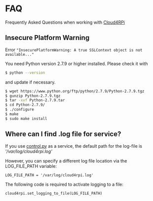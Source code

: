 # FAQ

Frequently Asked Questions when working with [Cloud4RPi](https://cloud4rpi.io)

## Insecure Platform Warning

Error `"InsecurePlatformWarning: A true SSLContext object is not available..."`

You need Python version 2.7.9 or higher installed. Please check it with

``` bash
$ python --version
```

and update if necessary.

``` bash
$ wget https://www.python.org/ftp/python/2.7.9/Python-2.7.9.tgz
$ gunzip Python-2.7.9.tgz
$ tar -xvf Python-2.7.9.tar
$ cd Python-2.7.9/
$ ./configure
$ make
$ sudo make install
```

## Where can I find .log file for service?

If you use [control.py](https://github.com/cloud4rpi/cloud4rpi-examples/blob/master/raspberrypi/control.py)  as a service, the default path for the log-file is *'/var/log/cloud4rpi.log'*

However, you can specify a different log file location via the LOG_FILE_PATH variable:

```LOG_FILE_PATH = '/var/log/cloud4rpi.log'```


The following code is required to activate logging to a file:

```cloud4rpi.set_logging_to_file(LOG_FILE_PATH)```